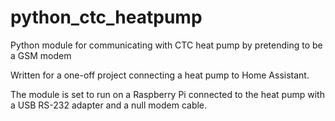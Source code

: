 # python_ctc_heatpump
Python module for communicating with CTC heat pump by pretending to be a GSM modem

Written for a one-off project connecting a heat pump to Home Assistant.

The module is set to run on a Raspberry Pi connected to the heat pump
with a USB RS-232 adapter and a null modem cable.
